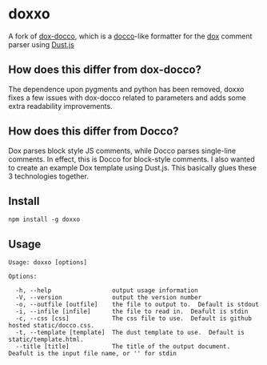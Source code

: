 doxxo
=========

A fork of [dox-docco](https://github.com/aearly/dox-docco), which is a [docco](http://jashkenas.github.com/docco/)-like formatter for the [dox](https://github.com/visionmedia/dox) comment parser using [Dust.js](http://akdubya.github.com/dustjs/)

How does this differ from dox-docco?
--------------------------------

The dependence upon pygments and python has been removed, doxxo fixes a few issues with dox-docco related to parameters and adds some extra readability improvements.

How does this differ from Docco?
--------------------------------

Dox parses block style JS comments,  while Docco parses single-line comments.  In effect, this is Docco for block-style comments.  I also wanted to create an example Dox template using Dust.js.  This basically glues these 3 technologies together.

Install
-------
`npm install -g doxxo`

Usage
-----
```
Usage: doxxo [options]

Options:

  -h, --help                 output usage information
  -V, --version              output the version number
  -o, --outfile [outfile]    the file to output to.  Default is stdout
  -i, --infile [infile]      the file to read in.  Deafult is stdin
  -c, --css [css]            The css file to use.  Default is github hosted static/docco.css.
  -t, --template [template]  The dust template to use.  Default is static/template.html.
  --title [title]            The title of the output document.  Deafult is the input file name, or '' for stdin
```
